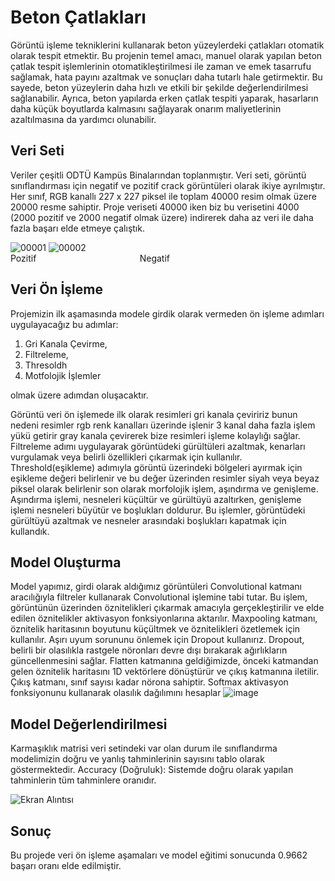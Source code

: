 <h1>Beton Çatlakları</h1>
Görüntü işleme tekniklerini kullanarak beton yüzeylerdeki çatlakları otomatik olarak tespit etmektir. Bu projenin temel amacı, manuel olarak yapılan beton çatlak tespit işlemlerinin otomatikleştirilmesi ile zaman ve emek tasarrufu sağlamak, hata payını azaltmak ve sonuçları daha tutarlı hale getirmektir. Bu sayede, beton yüzeylerin daha hızlı ve etkili bir şekilde değerlendirilmesi sağlanabilir. Ayrıca, beton yapılarda erken çatlak tespiti yaparak, hasarların daha küçük boyutlarda kalmasını sağlayarak onarım maliyetlerinin azaltılmasına da yardımcı olunabilir.
<h2>Veri Seti</h2>
Veriler çeşitli ODTÜ Kampüs Binalarından toplanmıştır. Veri seti, görüntü sınıflandırması için negatif ve pozitif crack görüntüleri olarak ikiye ayrılmıştır. Her sınıf, RGB kanallı 227 x 227 piksel ile toplam 40000 resim olmak üzere 20000 resme sahiptir.
Proje veriseti 40000 iken biz bu verisetini 4000 (2000 pozitif ve 2000 negatif olmak üzere) indirerek daha az veri ile daha fazla başarı elde etmeye çalıştık.

![00001](https://github.com/Emircan-Bagdu52/yapayzekaproje/assets/95845060/45f3c744-085f-46fc-a12b-118581802abb)
![00002](https://github.com/Emircan-Bagdu52/yapayzekaproje/assets/95845060/ae5d5fa3-2e4e-4667-ae11-9e1892f0b5c0)<br>
Pozitif &nbsp;&nbsp;&nbsp;&nbsp; &nbsp; &nbsp; &nbsp; &nbsp; &nbsp; &nbsp; &nbsp; &nbsp; &nbsp; &nbsp; &nbsp; &nbsp; &nbsp; &nbsp; &nbsp; &nbsp; &nbsp;  &nbsp; Negatif
<h2>Veri Ön İşleme</h2>
Projemizin ilk aşamasında modele girdik olarak vermeden ön işleme adımları uygulayacağız bu adımlar:
<ol> 
    <li>Gri Kanala Çevirme,</li> 
    <li>Filtreleme,</li> 
    <li>Thresoldh</li>
    <li>Motfolojik İşlemler</li>
</ol>
olmak üzere adımdan oluşacaktır. 

Görüntü veri ön işlemede ilk olarak resimleri gri  kanala çeviririz bunun nedeni resimler rgb renk kanalları üzerinde işlenir 3 kanal daha fazla işlem yükü getirir gray kanala çevirerek bize resimleri işleme kolaylığı sağlar. Filtreleme adımı uygulayarak görüntüdeki gürültüleri azaltmak, kenarları vurgulamak veya belirli özellikleri çıkarmak için kullanılır. Threshold(eşikleme) adımıyla görüntü üzerindeki bölgeleri ayırmak için eşikleme değeri belirlenir ve bu değer üzerinden resimler siyah veya beyaz piksel olarak belirlenir son olarak morfolojik işlem, aşındırma ve genişleme. Aşındırma işlemi, nesneleri küçültür ve gürültüyü azaltırken, genişleme işlemi nesneleri büyütür ve boşlukları doldurur. Bu işlemler, görüntüdeki gürültüyü azaltmak ve nesneler arasındaki boşlukları kapatmak için kullandık.

<h2>Model Oluşturma</h2>

Model yapımız, girdi olarak aldığımız görüntüleri Convolutional katmanı aracılığıyla filtreler kullanarak Convolutional işlemine tabi tutar. Bu işlem, görüntünün üzerinden öznitelikleri çıkarmak amacıyla gerçekleştirilir ve elde edilen öznitelikler aktivasyon fonksiyonlarına aktarılır. Maxpooling katmanı, öznitelik haritasının boyutunu küçültmek ve öznitelikleri özetlemek için kullanılır. Aşırı uyum sorununu önlemek için Dropout kullanırız. Dropout, belirli bir olasılıkla rastgele nöronları devre dışı bırakarak ağırlıkların güncellenmesini sağlar. Flatten katmanına geldiğimizde, önceki katmandan gelen öznitelik haritasını 1D vektörlere dönüştürür ve çıkış katmanına iletilir. Çıkış katmanı, sınıf sayısı kadar nörona sahiptir. Softmax aktivasyon fonksiyonunu kullanarak olasılık dağılımını hesaplar
![image](https://github.com/Emircan-Bagdu52/yapayzekaproje/assets/95845060/d604cb50-e4b3-4137-89ea-3f311aef5089)

<h2>Model Değerlendirilmesi</h2>
Karmaşıklık matrisi veri setindeki var olan durum ile sınıflandırma modelimizin doğru ve yanlış tahminlerinin sayısını tablo olarak göstermektedir. Accuracy (Doğruluk): Sistemde doğru olarak yapılan tahminlerin tüm tahminlere oranıdır.

![Ekran Alıntısı](https://github.com/Emircan-Bagdu52/yapayzekaproje/assets/95845060/e9d55853-120f-42f6-a4ad-21eb5460bcc1)


<h2>Sonuç</h2>
Bu projede veri ön işleme aşamaları ve model eğitimi sonucunda 0.9662 başarı oranı elde edilmiştir.



